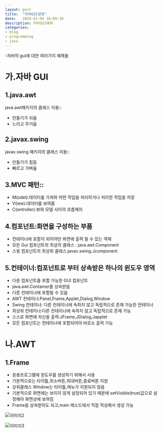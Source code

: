 ```yaml
---
layout: post
title:  "자바GUI설명"
date:   2020-01-04 10:09:38
description: 자바GUI예제
categories: 
- blog
- programming
- java
---
```


-자바의 gui에 대한 여러가지 예제들

# 가.자바 GUI

## 1.java.awt
java.awt패키지의 클래스 이용::

-   만들기가 쉬움
-   느리고 무거움

## 2.javax.swing

javax.swing 패키지의 클래스 이용::

-   만들기가 힘듬
-   빠르고 가벼움

## 3.MVC 패턴::

-   M(odel):데이터를 가져와 어떤 작업을 처리하거나 처리한 작업을 저장
-   V(iew):데이터를 보여줌
-   C(ontroller):뷰와 모델 사이의 흐름제어

## 4.컴포넌트:화면을 구성하는 부품

-   컨테이너에 포함이 되어야만 화면에 출력 될 수 있는 객체
-   모든 Gui 컴포넌트의 최상의 클래스 : java.awt.Component
-   스윙 컴포넌트의 최상위 클래스:javax.swing.Jcomponent

## 5.컨테이너:컴포넌트로 부터 상속받은 하나의 윈도우 영역

-   다른 컴포넌트를 포함 가능한 GUI 컴포넌트
-   java.awt.Container를 상속받음
-   다른 컨테이너에 포함될 수 있음
-   AWT 컨테이너:Panel,Frame,Applet,Dialog,Window
-   Swing 컨테이너: 다른 컨테이너에 속하지 않고 독립적으로 존재 가능한 컨테이너
-   최상위 컨테이너:다른 컨테이너에 속하지 않고 독립적으로 존재 가능
-   스스로 화면에 자신을 출력:JFrame,JDialog,Japplet
-   모든 컴포넌트는 컨테이너에 포함되어야 비로소 출력 가능

# 나.AWT

## 1.Frame

-   응용프로그램에 윈도우를 생성하기 위해서 사용
-   기본적으로는 타이틀,최소버튼,최대버튼,종료버튼 지원
-   상위클래스 Window는 타이틀,메뉴가 지원되지 않음
-   기본적으로 화면에는 보이지 않게 설정되어 있기 때문에 setVisible(true)값으로 설정해야 화면상에 보여짐
-   Frame을 상속받아도 되고,main 메소드에서 직접 작성해서 생성 가능



![이미지2]("https://miro.medium.com/max/286/1*QDu7jDxT07OpHH1pJ_E9AA.png")



![이미지3]("https://miro.medium.com/max/284/1*K4GTQ5QHXood6MP11WSjUw.png")
